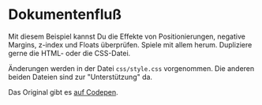 # Dokumentenfluß

Mit diesem Beispiel kannst Du die Effekte von Positionierungen, negative Margins, z-index und Floats überprüfen. Spiele mit allem herum. Dupliziere gerne die HTML- oder die CSS-Datei. 

Änderungen werden in der Datei ``css/style.css`` vorgenommen. Die anderen beiden Dateien sind zur "Unterstützung" da.

Das Original gibt es [auf Codepen](https://codepen.io/jensgro/pen/jCmbI).

 